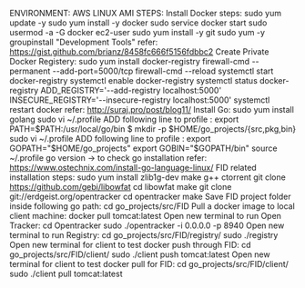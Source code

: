 
ENVIRONMENT: AWS LINUX AMI
STEPS:
Install Docker steps:
    sudo yum update -y
    sudo yum install -y docker
    sudo service docker start
    sudo usermod -a -G docker ec2-user
    sudo yum install -y git
    sudo yum -y groupinstall "Development Tools"
    refer: https://gist.github.com/brianz/8458fc666f5156fdbbc2
Create Private Docker Registery:
    sudo yum install docker-registry
    firewall-cmd --permanent --add-port=5000/tcp
    firewall-cmd --reload
    systemctl start docker-registry
    systemctl enable docker-registry
    systemctl status docker-registry
     ADD_REGISTRY='--add-registry localhost:5000'
     INSECURE_REGISTRY='--insecure-registry localhost:5000'
    systemctl restart docker
    refer: http://suraj.pro/post/blog11/
Install Go:
    sudo yum install golang
    sudo vi ~/.profile
    ADD following line to profile :
    export PATH=$PATH:/usr/local/go/bin
    $ mkdir -p $HOME/go_projects/{src,pkg,bin}
    sudo vi ~/.profile
    ADD following line to profile :
    export GOPATH="$HOME/go_projects"
    export GOBIN="$GOPATH/bin"
    source ~/.profile
    go version  -> to check go installation
    refer: https://www.ostechnix.com/install-go-language-linux/
FID related installation steps:
    sudo yum install zlib1g-dev make g++ ctorrent
    git clone https://github.com/gebi/libowfat
    cd libowfat
    make
    git clone git://erdgeist.org/opentracker
    cd opentracker
    make
Save FID project folder inside following go path:
	cd go_projects/src/FID
Pull a docker image to local client machine:
	docker pull tomcat:latest
Open new terminal to run Open Tracker:
    cd Opentracker
    sudo ./opentracker -i 0.0.0.0 -p 8940
Open new terminal to run Registry:
    cd go_projects/src/FID/registry/
    sudo ./registry 
Open new terminal for client to test docker push through FID:
    cd go_projects/src/FID/client/
    sudo ./client push tomcat:latest
Open new terminal for client to test docker pull for FID:
    cd go_projects/src/FID/client/
    sudo ./client pull tomcat:latest


	

